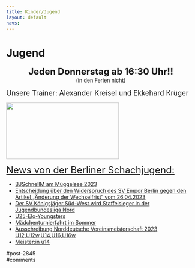 ```yaml
---
title: Kinder/Jugend 
layout: default
navs:
---
```

<div class="post-2845 page type-page status-publish hentry" id="post-2845">
<h1 class="entry-title">Jugend</h1>
<div class="entry-content">
<p style="text-align: center;"><strong><span style="font-size: 18pt;">Jeden Donnerstag ab 16:30 Uhr!!</span><br/>
</strong>(in den Ferien nicht)</p>
<p><span style="font-size: 14pt;">Unsere Trainer: Alexander Kreisel und Ekkehard Krüger</span></p>
<p><a href="https://www.narva-schach.de/wordpress/wp-content/uploads/2018/03/0002farbe.jpg"><img alt="" class="size-medium wp-image-3899 aligncenter" decoding="async" height="150" sizes="(max-width: 300px) 100vw, 300px" src="https://www.narva-schach.de/wordpress/wp-content/uploads/2018/03/0002farbe-300x150.jpg" srcset="https://www.narva-schach.de/wordpress/wp-content/uploads/2018/03/0002farbe-300x150.jpg 300w, https://www.narva-schach.de/wordpress/wp-content/uploads/2018/03/0002farbe-768x384.jpg 768w, https://www.narva-schach.de/wordpress/wp-content/uploads/2018/03/0002farbe-1024x512.jpg 1024w, https://www.narva-schach.de/wordpress/wp-content/uploads/2018/03/0002farbe.jpg 1184w" width="300"/></a></p>
<p><span style="text-decoration-line: underline; font-size: 1.8em;">News von der Berliner Schachjugend:</span></p>
<ul><!--via SimplePie with RSSImport--><li><a href="https://www.schachjugend-in-berlin.de/bjschnellm-am-mueggelsee-2023/" title="BJSchnellM am Müggelsee 2023">BJSchnellM am Müggelsee 2023</a></li><li><a href="https://www.schachjugend-in-berlin.de/entscheidung-ueber-den-widerspruch-des-sv-empor-berlin-gegen-den-artikel-aenderung-der-wechselfrist-vom-26-04-2023/" title="Entscheidung über den Widerspruch des SV Empor Berlin gegen den Artikel „Änderung der Wechselfrist“ vom 26.04.2023">Entscheidung über den Widerspruch des SV Empor Berlin gegen den Artikel „Änderung der Wechselfrist“ vom 26.04.2023</a></li><li><a href="https://www.schachjugend-in-berlin.de/der-sv-koenigsjaeger-sued-west-wird-staffelsieger-in-der-jugendbundesliga-nord/" title="Der SV Königsjäger Süd-West wird Staffelsieger in der Jugendbundesliga Nord">Der SV Königsjäger Süd-West wird Staffelsieger in der Jugendbundesliga Nord</a></li><li><a href="https://www.schachjugend-in-berlin.de/u25-elo-youngsters/" title="U25-Elo-Youngsters">U25-Elo-Youngsters</a></li><li><a href="https://www.schachjugend-in-berlin.de/maedchenturnierfahrt-im-sommer/" title="Mädchenturnierfahrt im Sommer">Mädchenturnierfahrt im Sommer</a></li><li><a href="https://www.schachjugend-in-berlin.de/ausschreibung-norddeutsche-vereinsmeisterschaft-2023-u12u12wu14u16u16w/" title="Ausschreibung Norddeutsche Vereinsmeisterschaft 2023 U12,U12w,U14,U16,U16w">Ausschreibung Norddeutsche Vereinsmeisterschaft 2023 U12,U12w,U14,U16,U16w</a></li><li><a href="https://www.schachjugend-in-berlin.de/meisterin-u14/" title="Meister:in u14">Meister:in u14</a></li></ul>
</div><!-- .entry-content -->
</div> #post-2845 
<div id="comments">
</div> #comments 
